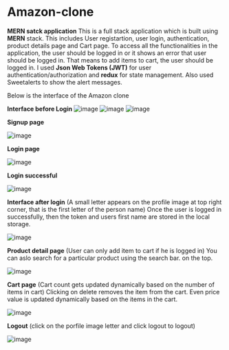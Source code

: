 # Amazon-clone
**MERN satck application**
This is a full stack application which is built using **MERN** stack. This includes User registartion, user login, authentication, product details page and Cart page. To access all the functionalities in the application, the user should be logged in or it shows an error that user should be logged in. That means to add items to cart, the user should be logged in. I used **Json Web Tokens (JWT)** for user authentication/authorization and **redux** for state management. Also used Sweetalerts to show the alert messages.

Below is the interface of the Amazon clone


**Interface before Login**
![image](https://github.com/user-attachments/assets/dcc40ea4-13c4-4842-a4fd-949e0d2306ad)
![image](https://github.com/user-attachments/assets/85d65816-e0ce-4335-9355-ccbc513a6078)
![image](https://github.com/user-attachments/assets/271b39ff-78d0-4d12-a99e-d6316149e72c)




**Signup page**

![image](https://github.com/user-attachments/assets/3d605c05-8bf9-41d6-bfcd-04998f84cf7a)



**Login page**

![image](https://github.com/user-attachments/assets/d15e2df0-e2cb-4fb8-9a1a-b3e07d8d8b0a)

**Login successful**

![image](https://github.com/user-attachments/assets/3272e386-f66b-4391-b7cf-b991360a1d1f)



**Interface after login** (A small letter appears on the profile image at top right corner, that is the first letter of the person name)
Once the user is logged in successfully, then the token and users first name are stored in the local storage.

![image](https://github.com/user-attachments/assets/9cf1ccc4-0304-4b4a-a4fd-c03d1ae3c817)




**Product detail page** (User can only add item to cart if he is logged in)
You can aslo search for a particular product using the search bar. on the top.

![image](https://github.com/user-attachments/assets/1e90deac-3fd0-4e84-b73b-f296ab324ff0)




**Cart page** (Cart count gets updated dynamically based on the number of items in cart)
Clicking on delete removes the item from the cart. Even price value is updated dynamically based on the items in the cart.

![image](https://github.com/user-attachments/assets/8b55ae39-4cdf-4fd2-bb05-5d83e4c35f82)



**Logout** (click on the porfile image letter and click logout to logout)

![image](https://github.com/user-attachments/assets/15031b48-e35d-41ba-8c04-a83cac0b13d2)

